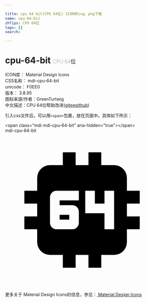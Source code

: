 ```yaml
---

title: cpu 64 bit(CPU 64位) ICON转svg、png下载
name: cpu-64-bit
zhTips: CPU 64位
tags: []
search: 

---
```


# cpu-64-bit  <small style="font-size: 60%;font-weight: 100">CPU 64位</small>


<div class="detail-page">
<p>
<span>
ICON库：
<span class="badge-secondary badge">Material Design Icons</span> 
</span>
<br/>
<span>
CSS名称：
<span class="badge-secondary badge">mdi-cpu-64-bit</span> 
</span>
<br/>
<span>
unicode：
<span class="badge-secondary badge">F0EE0</span> 
<copy-btn content='F0EE0' btn-title=""></copy-btn>
<copy-btn :content='String.fromCodePoint(parseInt("F0EE0", 16))' btn-title="复制U"></copy-btn>
</span>
<br/>
<span>
版本：
<span class="badge-secondary badge">3.8.95</span> 
</span>
<br/>
<span>图标来源/作者：<span class="badge-light badge">GreenTurtwig</span></span> 
<br/>
<span class="zh-detail">中文描述：<span class="badge-primary badge">CPU 64位</span><span class="help-link"><span>帮助改进</span>(<a href="https://gitee.com/liuwave/icon-helper/edit/master/json/material/cpu-64-bit.json" target="_blank" rel="noopener noreferrer">gitee</a><a href="https://github.com/liuwave/icon-helper/edit/master/json/material/cpu-64-bit.json" target="_blank" rel="noopener noreferrer">github</a></span>)</span><br/>
</p>
</div>
<div class="alert alert-dark">
  <i class="mdi mdi-cpu-64-bit mdi-48px"></i>
  <i class="mdi mdi-cpu-64-bit mdi-36px"></i>
  <i class="mdi mdi-cpu-64-bit mdi-24px"></i>
  <i class="mdi mdi-cpu-64-bit mdi-18px"></i>
</div>
<div>
  <p>引入css文件后，可以用<code>&lt;span&gt;</code>包裹，放在页面中。具体如下所示：    
  </p>
  <div class="alert alert-primary" style="font-size: 14px">
    &lt;span class="mdi mdi-cpu-64-bit" aria-hidden="true"&gt;&lt;/span&gt;
    <copy-btn content='<span class="mdi mdi-cpu-64-bit" aria-hidden="true"></span>'></copy-btn>
  </div>
  <div class="alert alert-secondary">
    <i class="mdi mdi-cpu-64-bit"
    style="font-size: 24px"
    aria-hidden="true"></i> mdi-cpu-64-bit
    <copy-btn content="mdi-cpu-64-bit" btn-title="复制图标名称"></copy-btn>
  </div>
</div>
<div id="svg" class="svg-wrap">
<svg xmlns="http://www.w3.org/2000/svg" viewBox="0 0 24 24"><path d="M9,3V5H7A2,2 0 0,0 5,7V9H3V11H5V13H3V15H5V17A2,2 0 0,0 7,19H9V21H11V19H13V21H15V19H17A2,2 0 0,0 19,17V15H21V13H19V11H21V9H19V7A2,2 0 0,0 17,5H15V3H13V5H11V3M8,9H11.5V10.5H8.5V11.25H10.5A1,1 0 0,1 11.5,12.25V14A1,1 0 0,1 10.5,15H8A1,1 0 0,1 7,14V10A1,1 0 0,1 8,9M12.5,9H14V11H15.5V9H17V15H15.5V12.5H12.5M8.5,12.75V13.5H10V12.75" /></svg>
</div>
<detail full-name='mdi-cpu-64-bit'></detail>
    
<div><p>更多关于 Material Design Icons的信息，参见：<a target="_blank" href="https://iconhelper.cn/material.html"> Material Design Icons</a>
</p></div>

